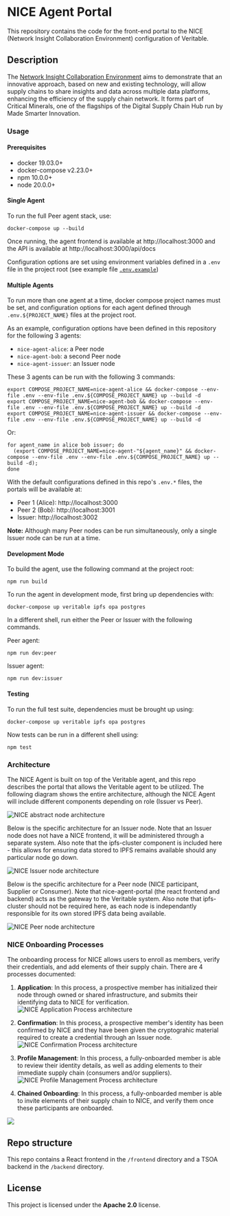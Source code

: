 # NICE Agent Portal

This repository contains the code for the front-end portal to the NICE (Network Insight Collaboration Environment) configuration of Veritable.

## Description

The [Network Insight Collaboration Environment](https://digitalsupplychainhub.uk/showcase/critical-minerals-flagship/) aims to demonstrate that an innovative approach, based on new and existing technology, will allow supply chains to share insights and data across multiple data platforms, enhancing the efficiency of the supply chain network. It forms part of Critical Minerals, one of the flagships of the Digital Supply Chain Hub run by Made Smarter Innovation.

### Usage

#### Prerequisites

- docker 19.03.0+
- docker-compose v2.23.0+
- npm 10.0.0+
- node 20.0.0+

#### Single Agent

To run the full Peer agent stack, use:
```
docker-compose up --build
```

Once running, the agent frontend is available at http://localhost:3000 and the API is available at http://localhost:3000/api/docs

Configuration options are set using environment variables defined in a `.env` file in the project root (see example file [`.env.example`](./.env.example))

#### Multiple Agents

To run more than one agent at a time, docker compose project names must be set, and configuration options for each agent defined through `.env.${PROJECT_NAME}` files at the project root.

As an example, configuration options have been defined in this repository for the following 3 agents:
- `nice-agent-alice`: a Peer node
- `nice-agent-bob`: a second Peer node
- `nice-agent-issuer`: an Issuer node

These 3 agents can be run with the following 3 commands:
```
export COMPOSE_PROJECT_NAME=nice-agent-alice && docker-compose --env-file .env --env-file .env.${COMPOSE_PROJECT_NAME} up --build -d
export COMPOSE_PROJECT_NAME=nice-agent-bob && docker-compose --env-file .env --env-file .env.${COMPOSE_PROJECT_NAME} up --build -d
export COMPOSE_PROJECT_NAME=nice-agent-issuer && docker-compose --env-file .env --env-file .env.${COMPOSE_PROJECT_NAME} up --build -d
```

Or:
```
for agent_name in alice bob issuer; do
  (export COMPOSE_PROJECT_NAME=nice-agent-"${agent_name}" && docker-compose --env-file .env --env-file .env.${COMPOSE_PROJECT_NAME} up --build -d);
done
```

With the default configurations defined in this repo's `.env.*` files, the portals will be available at:
- Peer 1 (Alice): http://localhost:3000
- Peer 2 (Bob): http://localhost:3001
- Issuer: http://localhost:3002

**Note:** Although many Peer nodes can be run simultaneously, only a single Issuer node can be run at a time.

#### Development Mode

To build the agent, use the following command at the project root:
```
npm run build
```

To run the agent in development mode, first bring up dependencies with:
```
docker-compose up veritable ipfs opa postgres
```

In a different shell, run either the Peer or Issuer with the following commands.

Peer agent:
```
npm run dev:peer
```

Issuer agent:
```
npm run dev:issuer
```

#### Testing

To run the full test suite, dependencies must be brought up using:
```
docker-compose up veritable ipfs opa postgres
```

Now tests can be run in a different shell using:
```
npm test
```

### Architecture

The NICE Agent is built on top of the Veritable agent, and this repo describes the portal that allows the Veritable agent to be utilized. The following diagram shows the entire architecture, although the NICE Agent will include different components depending on role (Issuer vs Peer).

![NICE abstract node architecture](./docs/images/nice-arch-node-abstract.png)

Below is the specific architecture for an Issuer node. Note that an Issuer node does not have a NICE frontend, it will be administered through a separate system. Also note that the ipfs-cluster component is included here - this allows for ensuring data stored to IPFS remains available should any particular node go down.

![NICE Issuer node architecture](./docs/images/nice-arch-node-issuer.png)

Below is the specific architecture for a Peer node (NICE participant, Supplier or Consumer). Note that nice-agent-portal (the react frontend and backend) acts as the gateway to the Veritable system. Also note that ipfs-cluster should not be required here, as each node is independantly responsible for its own stored IPFS data being available.

![NICE Peer node architecture](./docs/images/nice-arch-node-peer.png)

### NICE Onboarding Processes

The onboarding process for NICE allows users to enroll as members, verify their credentials, and add elements of their supply chain. There are 4 processes documented:

1. **Application**: In this process, a prospective member has initialized their node through owned or shared infrastructure, and submits their identifying data to NICE for verification.
   ![NICE Application Process architecture](./docs/images/application-process.png)

2. **Confirmation**: In this process, a prospective member's identity has been confirmed by NICE and they have been given the cryptograhic material required to create a credential through an Issuer node.
   ![NICE Confirmation Process architecture](./docs/images/confirmation-process.png)

3. **Profile Management**: In this process, a fully-onboarded member is able to review their identity details, as well as adding elements to their immediate supply chain (consumers and/or suppliers).
   ![NICE Profile Management Process architecture](./docs/images/profile-management-process.png)

4. **Chained Onboarding**: In this process, a fully-onboarded member is able to invite elements of their supply chain to NICE, and verify them once these participants are onboarded.

![](./docs/images/nice-onboarding-flow-chained.png)

## Repo structure

This repo contains a React frontend in the `/frontend` directory and a TSOA backend in the `/backend` directory.

## License

This project is licensed under the **Apache 2.0** license.
